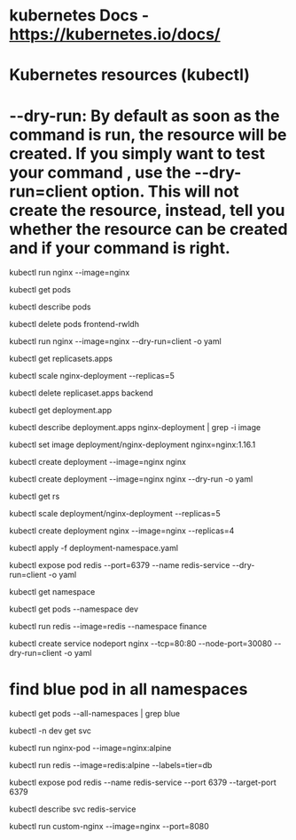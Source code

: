 # kubernetes Docs - https://kubernetes.io/docs/
# Kubernetes resources (kubectl)
# --dry-run: By default as soon as the command is run, the resource will be created. If you simply want to test your command , use the --dry-run=client option. This will not create the resource, instead, tell you whether the resource can be created and if your command is right.

kubectl run nginx --image=nginx

kubectl get pods

kubectl describe pods

kubectl delete pods frontend-rwldh

kubectl run nginx --image=nginx --dry-run=client -o yaml

kubectl get replicasets.apps

kubectl scale nginx-deployment --replicas=5

kubectl delete replicaset.apps backend

kubectl get deployment.app

kubectl describe deployment.apps nginx-deployment | grep -i image 

kubectl set image deployment/nginx-deployment nginx=nginx:1.16.1

kubectl create deployment --image=nginx nginx

kubectl create deployment --image=nginx nginx --dry-run -o yaml

kubectl get rs

kubectl scale deployment/nginx-deployment --replicas=5

kubectl create deployment nginx --image=nginx --replicas=4

kubectl apply -f deployment-namespace.yaml

kubectl expose pod redis --port=6379 --name redis-service --dry-run=client -o yaml

kubectl get namespace

kubectl get pods --namespace dev

kubectl run redis --image=redis --namespace finance

kubectl create service nodeport nginx --tcp=80:80 --node-port=30080 --dry-run=client -o yaml

# find blue pod in all namespaces
kubectl get pods --all-namespaces | grep blue 

kubectl -n dev get svc

kubectl run nginx-pod --image=nginx:alpine

kubectl run redis --image=redis:alpine --labels=tier=db

kubectl expose pod redis --name redis-service --port 6379 --target-port 6379

kubectl describe svc redis-service

kubectl run custom-nginx --image=nginx --port=8080

